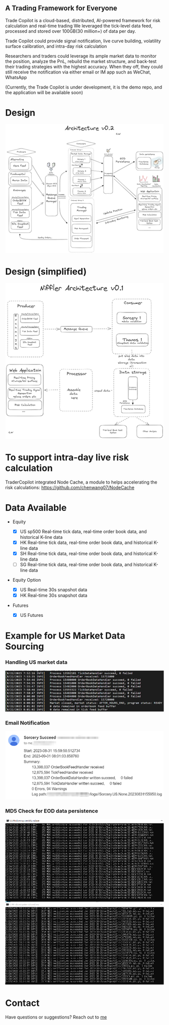 ## A Trading Framework for Everyone

Trade Copilot is a cloud-based, distributed, AI-powered framework for risk calculation and real-time trading
We leveraged the tick-level data feed, processed and stored over 100GB(30 million+) of data per day.

Trade Copilot could provide signal notification, live curve building, volatility surface calibration, and intra-day risk calculation

Researchers and traders could leverage its ample market data to monitor the position, analyze the PnL, rebuild the market structure, and back-test
their trading strategies with the highest accuracy. When they off, they could still receive the notification via either email or IM app such as WeChat, WhatsApp

(Currently, the Trade Copilot is under development, it is the demo repo, and the application will be available soon)


# Design

![Example Image 2](res/images/NifflerArchitectureV01Small.png)

# Design (simplified)

![Example Image](res/images/NifflerArchV01SimpleSmall.png)

# To support intra-day live risk calculation
TraderCopilot integrated Node Cache, a module to helps accelerating the risk calculations: https://github.com/chenwang07/NodeCache

# Data Available
- Equity

  - [x] US sp500 Real-time tick data, real-time order book data, and historical K-line data
  - [x] HK Real-time tick data, real-time order book data, and historical K-line data
  - [x] SH Real-time tick data, real-time order book data, and historical K-line data
  - [ ] SG Real-time tick data, real-time order book data, and historical K-line data

- Equity Option
  - [x] US Real-time 30s snapshot data
  - [x] HK Real-time 30s snapshot data

- Futures
  - [x] US Futures


# Example for US Market Data Sourcing

### Handling US market data
![Example Image 3](res/images/Example_us_data.png)

### Email Notification

![Example Image 4](res/images/email_notification.png)

### MD5 Check for EOD data persistence
![Example Image 5](res/images/md5_check.png)



# Contact
Have questions or suggestions? Reach out to [me](https://www.linkedin.com/in/chenwang666/)


